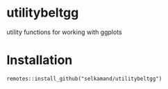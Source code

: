 # utilitybeltgg
utility functions for working with ggplots

# Installation
```
remotes::install_github("selkamand/utilitybeltgg")
```
